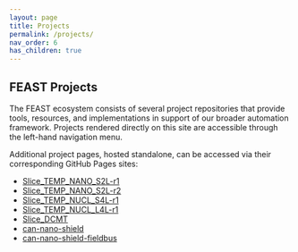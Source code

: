 ```yaml
---
layout: page
title: Projects
permalink: /projects/
nav_order: 6
has_children: true
---
```


## FEAST Projects

The FEAST ecosystem consists of several project repositories that provide tools, resources, and implementations in support of our broader automation framework. Projects rendered directly on this site are accessible through the left-hand navigation menu.

Additional project pages, hosted standalone, can be accessed via their corresponding GitHub Pages sites:

- [Slice_TEMP_NANO_S2L-r1](/Slice_TEMP_NANO_S2L-r1/)
- [Slice_TEMP_NANO_S2L-r2](/Slice_TEMP_NANO_S2L-r2/)
- [Slice_TEMP_NUCL_S4L-r1](/Slice_TEMP_NUCL_S4L-r1/)
- [Slice_TEMP_NUCL_L4L-r1](/Slice_TEMP_NUCL_L4L-r1/)
- [Slice_DCMT](/Slice_DCMT/)
- [can-nano-shield](/can-nano-shield/)
- [can-nano-shield-fieldbus](/can-nano-shield-fieldbus/)
